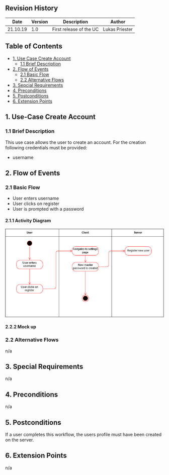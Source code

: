 ## Revision History
Date | Version | Description | Author
--- | --- | --- | ---
21.10.19 | 1.0 | First release of the UC | Lukas Priester

## Table of Contents
- [1. Use Case Create Account](#1-use-case-create-account)
  - [1.1 Brief Description](#11-brief-description)
- [2. Flow of Events](#2-flow-of-events)
  - [2.1 Basic Flow](#21-basic-flow)
  - [2.2 Alternative Flows](#22-alternative-flows)
- [3. Sepcial Requirements](#3-special-requirements)
- [4. Preconditions](#4-preconditions)
- [5. Postconditions](#5-postconditions)
- [6. Extension Points](#6-extension-points)

## 1. Use-Case Create Account
### 1.1 Brief Description
This use case allows the user to create an account. For the creation following credentials must be provided:
- username
## 2. Flow of Events
### 2.1 Basic Flow
- User enters username
- User clicks on register
- User is prompted with a password
#### 2.1.1 Activity Diagram
![UC_CreateAccount](images/UC/UC_CreateAccount.png)
#### 2.2.2 Mock up

### 2.2 Alternative Flows
n/a
## 3. Special Requirements
n/a
## 4. Preconditions
n/a
## 5. Postconditions
If a user completes this workflow, the users profile must have been created on the server. 
## 6. Extension Points
n/a